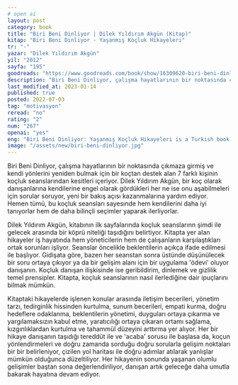 ```yaml
---
# open ai
layout: post
category: book
title: "Biri Beni Dinliyor | Dilek Yıldırım Akgün (Kitap)"
kitap: "Biri Beni Dinliyor - Yaşanmış Koçluk Hikayeleri"
tr: "-"
yazar: "Dilek Yıldırım Akgün"
yil: "2012"
sayfa: "195"
goodreads: "https://www.goodreads.com/book/show/16309620-biri-beni-dinliyor"
description: "Biri Beni Dinliyor, çalışma hayatlarının bir noktasında çıkmaza girmiş ve kendi yönlerini yeniden bulmak için bir koçtan destek alan 7 farklı kişinin koçluk seanslarından kesitleri içeriyor."
last_modified_at: 2023-01-14
published: true
posted: 2022-07-03
tag: "motivasyon"
reread: "no"
rating: "2"
num: "267"
openai: "yes"
eng: "Biri Beni Dinliyor: Yaşanmış Koçluk Hikayeleri is a Turkish book that presents a collection of real-life coaching stories. Through these stories, the author shares the transformative power of coaching and its impact on individuals' lives."
image: "/assets/new/biri-beni-dinliyor.jpg"
---
```


Biri Beni Dinliyor, çalışma hayatlarının bir noktasında çıkmaza girmiş ve kendi yönlerini yeniden bulmak için bir koçtan destek alan 7 farklı kişinin koçluk seanslarından kesitleri içeriyor. Dilek Yıldırım Akgün, bir koç olarak danışanlarına kendilerine engel olarak gördükleri her ne ise onu aşabilmeleri için sorular soruyor, yeni bir bakış açısı kazanmalarına yardım ediyor. Hemen tümü, bu koçluk seansları sayesınde hem kendilerini daha iyi tanıyorlar hem de daha bilinçli seçimler yaparak ilerliyorlar.

Dilek Yıldırım Akgün, kitabının ilk sayfalarında koçluk seanslarınn şimdi ile gelecek arasında bir köprü niteliği taşıdığını belirtiyor. Kitapta yer alan hikayeler iş hayatında hem yöneticilerin hem de çalışanların karşılaştıkları ortak sorunları işliyor. Seanslar öncelikle beklentilerin açıkça ifade edilmesi ile başlıyor. Gidişata göre, bazen her seanstan sonra üstünde düşünülecek bir soru ortaya çıkıyor ya da bir gelişim alanı için bir uygulama 'ödevi' oluyor danışanın. Koçluk danışan ilişkisinde ise geribildirim, dinlemek ve gizlilik temel prensipler. Kitapta, koçluk seanslarının nasıl ilerlediğine dair ipuçlarını bilmak mümkün.

Kitaptaki hikayelerde işlenen konular arasında iletişim becerileri, yönetim tarzı, tedirginlik hissinden kurtulma, sunum becerileri, empati kurma, doğru hedeflere odaklanma, beklentilerin yönetimi, duyguları ortaya çıkarma ve yargılamaksızın kabul etme, yaratıcılığı ortaya çıkaran ortamı sağlama, kızgınlıklardan kurtulma ve tahammül düzeyini arttırma yer alıyor. Her bir hikaye danışanın taşıdığı tereddüt ile ve 'acaba' sorusu ile başlasa da, koçun yönlendirmeleri ve doğru zamanda sorduğu doğru sorularla gelişim noktaları bir bir belirleniyor, çizilen yol haritası ile doğru adımlar atılarak yanlışlar mümkün olduğunca düzeltiliyor. Her hikayenin sonunda yaşanan olumlu gelişimler baştan sona değerlendiriliyor, danışan artık geleceğe daha umutla bakarak hayatına devam ediyor.
